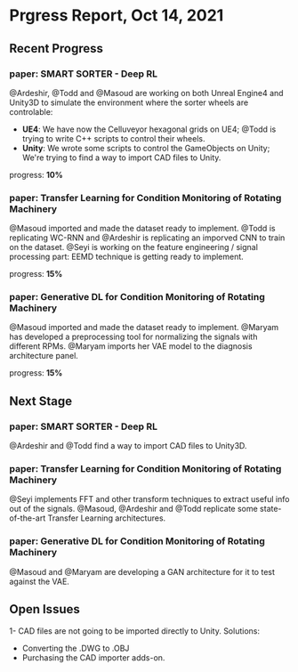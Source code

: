 # Prgress Report, Oct 14, 2021
## Recent Progress
### paper: SMART SORTER - Deep RL
@Ardeshir, @Todd and @Masoud are working on both Unreal Engine4 and Unity3D to simulate the environment where the sorter wheels are controlable:
- **UE4**: We have now the Celluveyor hexagonal grids on UE4; @Todd is trying to write C++ scripts to control their wheels.
- **Unity**: We wrote some scripts to control the GameObjects on Unity; We're trying to find a way to import CAD files to Unity.

progress: **10%**

### paper: Transfer Learning for Condition Monitoring of Rotating Machinery
@Masoud imported and made the dataset ready to implement.
@Todd is replicating WC-RNN and @Ardeshir is replicating an imporved CNN to train on the dataset.
@Seyi is working on the feature engineering / signal processing part: EEMD technique is getting ready to implement.

progress: **15%**

### paper: Generative DL for Condition Monitoring of Rotating Machinery
@Masoud imported and made the dataset ready to implement.
@Maryam has developed a preprocessing tool for normalizing the signals with different RPMs.
@Maryam imports her VAE model to the diagnosis architecture panel.

progress: **15%**

## Next Stage
### paper: SMART SORTER - Deep RL
@Ardeshir and @Todd find a way to import CAD files to Unity3D.

### paper: Transfer Learning for Condition Monitoring of Rotating Machinery
@Seyi implements FFT and other transform techniques to extract useful info out of the signals.
@Masoud, @Ardeshir and @Todd replicate some state-of-the-art Transfer Learning architectures.

### paper: Generative DL for Condition Monitoring of Rotating Machinery
@Masoud and @Maryam are developing a GAN architecture for it to test against the VAE.

## Open Issues
1- CAD files are not going to be imported directly to Unity. Solutions:
- Converting the .DWG to .OBJ
- Purchasing the CAD importer adds-on.

